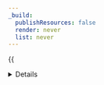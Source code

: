 ```yaml
---
_build:
  publishResources: false
  render: never
  list: never
---
```


{{<details header="Allowlist Cloudflare IP addresses">}}

Explicitly block all traffic that does not come from [Cloudflare IP addresses](/fundamentals/setup/allow-cloudflare-ip-addresses/) (or the IP addresses of your trusted partners, vendors, or applications).

- **Security**: Moderately secure.
- **Availability**: All customers.
- **Challenges**:
  - Requires allowlisting Cloudflare IP ranges at your origin server.
  - Vulnerable to IP spoofing.

</div>
</details>
